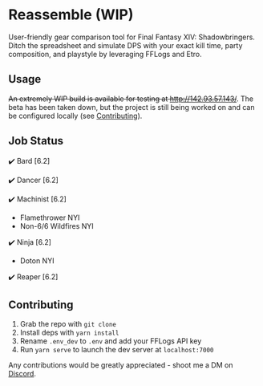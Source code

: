 # Reassemble (WIP)

User-friendly gear comparison tool for Final Fantasy XIV: Shadowbringers. Ditch the spreadsheet and simulate DPS
with your exact kill time, party composition, and playstyle by leveraging FFLogs and Etro.


## Usage

~~An extremely WIP build is available for testing at http://142.93.57.143/~~. The beta has been taken down, but the project is still being worked on and can be configured locally (see [Contributing](#Contributing)).

## Job Status

✔️ Bard [6.2]

✔️ Dancer [6.2]

✔️ Machinist [6.2]
* Flamethrower NYI
* Non-6/6 Wildfires NYI

✔️ Ninja [6.2]
* Doton NYI

✔️ Reaper [6.2]

## Contributing

1. Grab the repo with `git clone`
1. Install deps with `yarn install`
1. Rename `.env_dev` to `.env` and add your FFLogs API key
1. Run `yarn serve` to launch the dev server at `localhost:7000`

Any contributions would be greatly appreciated - shoot me a DM on [Discord](https://discordapp.com/users/492781599126061066).
